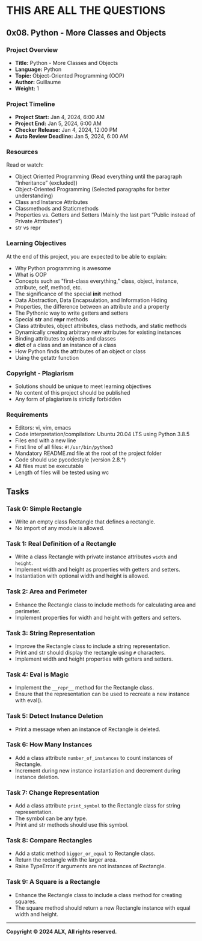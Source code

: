 # THIS ARE ALL THE QUESTIONS

## 0x08. Python - More Classes and Objects

### Project Overview
- **Title:** Python - More Classes and Objects
- **Language:** Python
- **Topic:** Object-Oriented Programming (OOP)
- **Author:** Guillaume
- **Weight:** 1

### Project Timeline
- **Project Start:** Jan 4, 2024, 6:00 AM
- **Project End:** Jan 5, 2024, 6:00 AM
- **Checker Release:** Jan 4, 2024, 12:00 PM
- **Auto Review Deadline:** Jan 5, 2024, 6:00 AM

### Resources
Read or watch:
- Object Oriented Programming (Read everything until the paragraph “Inheritance” (excluded))
- Object-Oriented Programming (Selected paragraphs for better understanding)
- Class and Instance Attributes
- Classmethods and Staticmethods
- Properties vs. Getters and Setters (Mainly the last part “Public instead of Private Attributes”)
- str vs repr

### Learning Objectives
At the end of this project, you are expected to be able to explain:
- Why Python programming is awesome
- What is OOP
- Concepts such as "first-class everything," class, object, instance, attribute, self, method, etc.
- The significance of the special __init__ method
- Data Abstraction, Data Encapsulation, and Information Hiding
- Properties, the difference between an attribute and a property
- The Pythonic way to write getters and setters
- Special __str__ and __repr__ methods
- Class attributes, object attributes, class methods, and static methods
- Dynamically creating arbitrary new attributes for existing instances
- Binding attributes to objects and classes
- __dict__ of a class and an instance of a class
- How Python finds the attributes of an object or class
- Using the getattr function

### Copyright - Plagiarism
- Solutions should be unique to meet learning objectives
- No content of this project should be published
- Any form of plagiarism is strictly forbidden

### Requirements
- Editors: vi, vim, emacs
- Code interpretation/compilation: Ubuntu 20.04 LTS using Python 3.8.5
- Files end with a new line
- First line of all files: `#!/usr/bin/python3`
- Mandatory README.md file at the root of the project folder
- Code should use pycodestyle (version 2.8.*)
- All files must be executable
- Length of files will be tested using wc

## Tasks

### Task 0: Simple Rectangle
- Write an empty class Rectangle that defines a rectangle.
- No import of any module is allowed.

### Task 1: Real Definition of a Rectangle
- Write a class Rectangle with private instance attributes `width` and `height`.
- Implement width and height as properties with getters and setters.
- Instantiation with optional width and height is allowed.

### Task 2: Area and Perimeter
- Enhance the Rectangle class to include methods for calculating area and perimeter.
- Implement properties for width and height with getters and setters.

### Task 3: String Representation
- Improve the Rectangle class to include a string representation.
- Print and str should display the rectangle using `#` characters.
- Implement width and height properties with getters and setters.

### Task 4: Eval is Magic
- Implement the `__repr__` method for the Rectangle class.
- Ensure that the representation can be used to recreate a new instance with eval().

### Task 5: Detect Instance Deletion
- Print a message when an instance of Rectangle is deleted.

### Task 6: How Many Instances
- Add a class attribute `number_of_instances` to count instances of Rectangle.
- Increment during new instance instantiation and decrement during instance deletion.

### Task 7: Change Representation
- Add a class attribute `print_symbol` to the Rectangle class for string representation.
- The symbol can be any type.
- Print and str methods should use this symbol.

### Task 8: Compare Rectangles
- Add a static method `bigger_or_equal` to Rectangle class.
- Return the rectangle with the larger area.
- Raise TypeError if arguments are not instances of Rectangle.

### Task 9: A Square is a Rectangle
- Enhance the Rectangle class to include a class method for creating squares.
- The square method should return a new Rectangle instance with equal width and height.

---

**Copyright © 2024 ALX, All rights reserved.**

